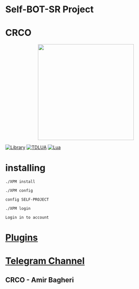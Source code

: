 

 # Self-BOT-SR Project 

# **CRCO** #

<div align="center"><a href="https://t.me/CRCOPROJECT"><img src="http://s8.picofile.com/file/8312881426/photo_2017_09_19_11_51_39.jpg" width="300"></a></div>



[![Library](https://img.shields.io/badge/TDLib-beta-brightgreen.svg)](https://core.telegram.org/tdlib)
[![TDLUA](https://img.shields.io/badge/TDCli-Bitbucket-green.svg)](https://github.com/giuseppeM99/tdlua)
[![Lua](https://img.shields.io/badge/Lua-5.2-blue.svg)](https://www.lua.org/)


 

# installing



```
./XPM install 

./XPM config 

config SELF-PROJECT 

```

```
./XPM login 

Login in to account 

```








# [Plugins ](https://t.me/crcoplugins)


# [Telegram Channel ](https://t.me/crcoproject)


## CRCO - Amir Bagheri


